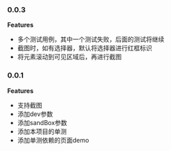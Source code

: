 ### 0.0.3

**Features**
- 多个测试用例，其中一个测试失败，后面的测试将继续
- 截图时，如有选择器，默认将选择器进行红框标识
- 将元素滚动到可见区域后，再进行截图

### 0.0.1

**Features**
- 支持截图
- 添加dev参数
- 添加sandBox参数
- 添加本项目的单测
- 添加单测依赖的页面demo
